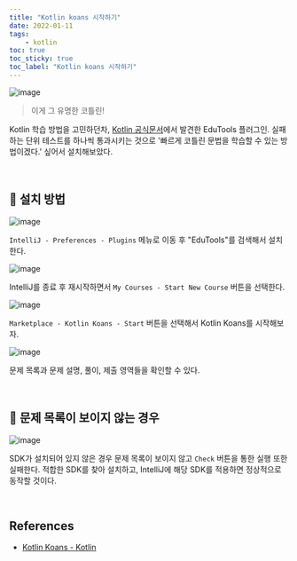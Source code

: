 ```yaml
---
title: "Kotlin koans 시작하기"
date: 2022-01-11
tags:
    - kotlin
toc: true
toc_sticky: true
toc_label: "Kotlin koans 시작하기"
---
```


![image](https://user-images.githubusercontent.com/37354145/148892843-974d8daa-c1fd-4373-8453-5b68a503ef4f.png)

> 이게 그 유명한 코틀린!

Kotlin 학습 방법을 고민하던차, [Kotlin 공식문서](https://kotlinlang.org/docs/koans.html)에서 발견한 EduTools 플러그인.
실패하는 단위 테스트를 하나씩 통과시키는 것으로 
'빠르게 코틀린 문법을 학습할 수 있는 방법이겠다.' 싶어서 설치해보았다.

<br>

## 🚀 설치 방법

![image](https://user-images.githubusercontent.com/37354145/148890316-17526654-287c-41fa-a814-0ad4b07640b4.png)

`IntelliJ - Preferences - Plugins` 메뉴로 이동 후 "EduTools"를 검색해서 설치한다.

![image](https://user-images.githubusercontent.com/37354145/148890321-79780cd8-3274-4135-ac8e-ebba9549ae4f.png)

IntelliJ를 종료 후 재시작하면서 `My Courses - Start New Course` 버튼을 선택한다.

![image](https://user-images.githubusercontent.com/37354145/148890324-60e0ca4e-48d0-4baa-92e9-d05ee935cb2f.png)

`Marketplace - Kotlin Koans - Start` 버튼을 선택해서 Kotlin Koans를 시작해보자.

![image](https://user-images.githubusercontent.com/37354145/148890335-033b1f4f-3228-425b-ada4-6d5df6525541.png)

문제 목록과 문제 설명, 풀이, 제출 영역들을 확인할 수 있다.

<br>

## 🚀 문제 목록이 보이지 않는 경우

![image](https://user-images.githubusercontent.com/37354145/148890326-2651e3a5-0a3c-4033-82af-4028b57946b0.png)

SDK가 설치되어 있지 않은 경우 문제 목록이 보이지 않고 `Check` 버튼을 통한 실행 또한 실패한다.
적합한 SDK를 찾아 설치하고, IntelliJ에 해당 SDK를 적용하면 정상적으로 동작할 것이다.

<br>

## References

- [Kotlin Koans - Kotlin](https://kotlinlang.org/docs/koans.html)
